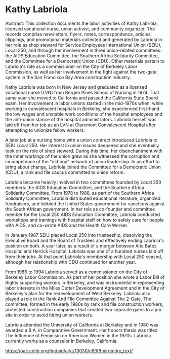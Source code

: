 # Kathy Labriola

Abstract: This collection documents the labor activities of Kathy Labriola, licensed vocational nurse, union activist, and community organizer. The records comprise newsletters, flyers, notes, correspondence, articles, clippings, and promotional materials collected and generated by Labriola in her role as shop steward for Service Employees International Union (SEIU), Local 250, and through her involvement in three union-related committees: the AIDS Education Committee, the Southern Africa Solidarity Committee, and the Committee for a Democratic Union (CDU). Other materials pertain to Labriola's role as a commissioner on the City of Berkeley Labor Commission, as well as her involvement in the fight against the two-gate system in the San Francisco Bay Area construction industry. 

Kathy Labriola was born in New Jersey and graduated as a licensed vocational nurse (LVN) from Bergen Pines School of Nursing in 1974. That same year she moved to California and passed the California State Board exam. Her involvement in labor unions started in the mid-1970s when, while working in convalescent hospitals in Berkeley, she experienced first-hand the low wages and unstable work conditions of the hospital employees and the anti-union stance of the hospital administrators. Labriola herself was laid off from her job as an LVN at Claremont Convalescent Hospital after attempting to unionize fellow workers.

A later job at a nursing home with a union contract introduced Labriola to SEIU Local 250. Her interest in union issues deepened and she eventually took on the role of shop steward. During this time, her disenchantment with the inner workings of the union grew as she witnessed the corruption and incompetence of the "old boy" network of union leadership. In an effort to bring about change, Labriola joined the Committee for a Democratic Union (CDU), a rank and file caucus committed to union reform.

Labriola became heavily involved in two committees founded by Local 250 members: the AIDS Education Committee, and the Southern Africa Solidarity Committee. From 1978 to 1988, as part of the Southern Africa Solidarity Committee, Labriola distributed educational literature, organized fundraisers, and lobbied the United States government for sanctions against the South African government. In her role as co-founder and committee member for the Local 250 AIDS Education Committee, Labriola conducted workshops and trainings with hospital staff on how to safely care for people with AIDS, and co-wrote AIDS and the Health Care Worker.

In January 1987 SEIU placed Local 250 into trusteeship, dissolving the Executive Board and the Board of Trustees and effectively ending Labriola's position on both. A year later, as a result of a merger between Alta Bates Hospital and Herrick Hospital, Labriola was one of a hundred nurses laid off from their jobs. At that point Labriola's membership with Local 250 ceased, although her relationship with CDU continued for another year.

From 1986 to 1994 Labriola served as a commissioner on the City of Berkeley Labor Commission. As part of her position she wrote a Labor Bill of Rights supporting workers in Berkeley, and was instrumental in representing labor interests in the Miles Cutter Development Agreement and in the City of Berkeley's plan for the redevelopment of West Berkeley. Labriola also played a role in the Rank And File Committee Against The 2-Gate. The committee, formed in the early 1980s by rank and file construction workers, protested construction companies that created two separate gates to a job site in order to avoid hiring union workers.

Labriola attended the University of California at Berkeley and in 1980 was awarded a B.A. in Comparative Government. Her honors thesis was titled The Influence of Feminism on American Women in the 1970s. Labriola currently works as a counselor in Berkeley, California. 

<https://oac.cdlib.org/findaid/ark:/13030/c83t9mjr/entire_text/>